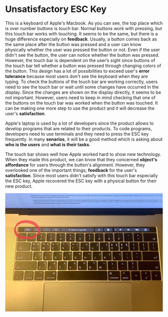 # Unsatisfactory ESC Key

  This is a keyboard of Apple's Macbook. As you can see, the top place which is over number buttons is touch bar. Normal buttons work with pressing, but this touch bar works with touching. It seems to be the same, but there is a huge difference especially on __feedback__. Usually, a button comes back as the same place after the button was pressed and a user can know physically whether the user was pressed the button or not. Even if the user didn't see the button, the user can notice whether the button was pressed. However, the touch bar is dependent on the user’s sight since buttons of the touch bar tell whether a button was pressed through changing colors of the button. This design has a lot of possibilities to exceed user's __error tolerance__ because most users don't see the keyboard when they are typing. To check the buttons of the touch bar are working correctly, users need to see the touch bar or wait until some changes have occurred in the display. Since the changes are shown on the display directly, it seems to be not important. However, users need to keep in mind checking that one of the buttons on the touch bar was worked when the button was touched. It can be making one more step to use the product and it will decrease the user's __satisfaction__.
  
  Apple's laptop is used by a lot of developers since the product allows to develop programs that are related to their products. To code programs, developers need to use terminals and they need to press the ESC key frequently. In many __senarios__, it will be a good method which is asking about __who is the users__ and __what is their tasks__.
  
  The touch bar shows well how Apple worked hard to show new technology. When they made this product, we can know that they concerned __object's affordance__ for users through the button's alignment. However, they overlooked one of the important things; __feedback__ for the user's __satisfaction__. Since most users didn't satisfy with this touch bar especially the ESC key, Apple recovered the ESC key with a physical button for their new product.


![alt text](../assets/Journal1.JPG "Journal1 img")

